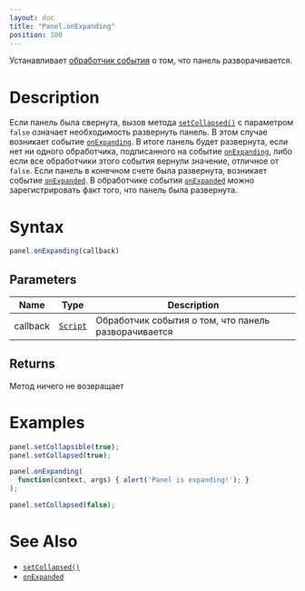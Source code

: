 ```yaml
---
layout: doc
title: "Panel.onExpanding"
position: 100
---
```


Устанавливает [обработчик события](../../../Core/Script/) о том, что панель разворачивается.

# Description

Если панель была свернута, вызов метода [`setCollapsed()`](../Panel.setCollapsed/) с параметром `false`
означает необходимость развернуть панель. В этом случае возникает событие [`onExpanding`](../Panel.onExpanding/).
В итоге панель будет развернута, если нет ни одного обработчика, подписанного на событие [`onExpanding`](../Panel.onExpanding/),
либо если все обработчики этого события вернули значение, отличное от `false`. Если панель в конечном счете была развернута, 
возникает событие [`onExpanded`](../Panel.onExpanded/). В обработчике события [`onExpanded`](../Panel.onExpanded/)
можно зарегистрировать факт того, что панель была развернута.

# Syntax

```js
panel.onExpanding(callback)
```

## Parameters

|Name|Type|Description|
|----|----|-----------|
|callback|[`Script`](../../../Core/Script/)|Обработчик события о том, что панель разворачивается|

## Returns

Метод ничего не возвращает

# Examples

```js
panel.setCollapsible(true);
panel.setCollapsed(true);

panel.onExpanding(
  function(context, args) { alert('Panel is expanding!'); }
);

panel.setCollapsed(false);
```

# See Also

* [`setCollapsed()`](../Panel.setCollapsed/)
* [`onExpanded`](../Panel.onExpanded/)
